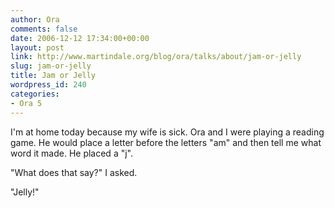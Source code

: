```yaml
---
author: Ora
comments: false
date: 2006-12-12 17:34:00+00:00
layout: post
link: http://www.martindale.org/blog/ora/talks/about/jam-or-jelly
slug: jam-or-jelly
title: Jam or Jelly
wordpress_id: 240
categories:
- Ora 5
---
```


I'm at home today because my wife is sick. Ora and I were playing a reading game. He would place a letter before the letters "am" and then tell me what word it made. He placed a "j".  
  
"What does that say?" I asked.  
  
"Jelly!"
